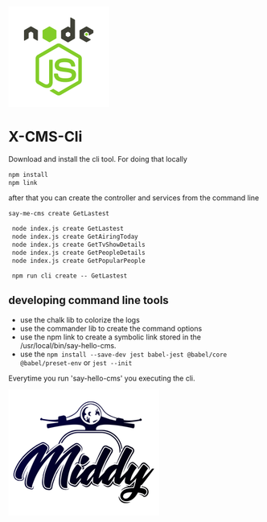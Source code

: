 ![X-Spring-Cli](./_media/node-js.png)

# X-CMS-Cli

Download and install the cli tool.
For doing that locally 

```$bash
npm install
npm link
```
after that you can create the controller and services from the command line
```$bash
say-me-cms create GetLastest
```
```$bash
 node index.js create GetLastest
 node index.js create GetAiringToday
 node index.js create GetTvShowDetails
 node index.js create GetPeopleDetails
 node index.js create GetPopularPeople
```
```$bash
 npm run cli create -- GetLastest
```


## developing command line tools
- use the chalk lib to colorize the logs
- use the commander lib to create the command options
- use the npm link to create a symbolic link stored in the /usr/local/bin/say-hello-cms.
- use the `npm install --save-dev jest babel-jest @babel/core @babel/preset-env` or `jest --init`

Everytime you run 'say-hello-cms' you executing the cli.


![X-Spring-Cli](./_media/middy.png)
